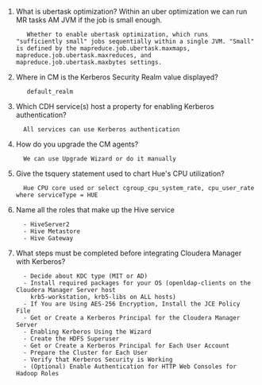 1. What is ubertask optimization?
   Within an uber optimization we can run MR tasks AM JVM if the job is small enough.

    ```
       Whether to enable ubertask optimization, which runs "sufficiently small" jobs sequentially within a single JVM. "Small" is defined by the mapreduce.job.ubertask.maxmaps, mapreduce.job.ubertask.maxreduces, and mapreduce.job.ubertask.maxbytes settings.
    ```

2. Where in CM is the Kerberos Security Realm value displayed?

   ```
      default_realm
   ```

3. Which CDH service(s) host a property for enabling Kerberos authentication?

    ```
      All services can use Kerberos authentication
    ```

4. How do you upgrade the CM agents?

    ```
      We can use Upgrade Wizard or do it manually
    ```

5. Give the tsquery statement used to chart Hue's CPU utilization?

    ```
      Hue CPU core used or select cgroup_cpu_system_rate, cpu_user_rate where serviceType = HUE
    ```

6. Name all the roles that make up the Hive service

    ```
      - HiveServer2
      - Hive Metastore
      - Hive Gateway
    ```

7. What steps must be completed before integrating Cloudera Manager with Kerberos?

    ```
      - Decide about KDC type (MIT or AD)
      - Install required packages for your OS (openldap-clients on the Cloudera Manager Server host
        krb5-workstation, krb5-libs on ALL hosts)
      - If You are Using AES-256 Encryption, Install the JCE Policy File
      - Get or Create a Kerberos Principal for the Cloudera Manager Server
      - Enabling Kerberos Using the Wizard
      - Create the HDFS Superuser
      - Get or Create a Kerberos Principal for Each User Account
      - Prepare the Cluster for Each User
      - Verify that Kerberos Security is Working
      - (Optional) Enable Authentication for HTTP Web Consoles for Hadoop Roles
    ```
